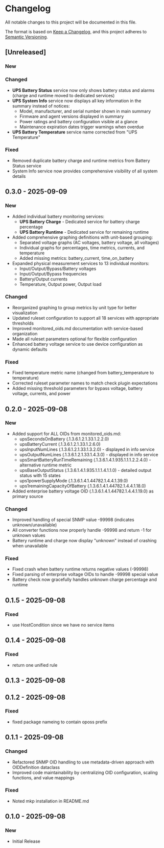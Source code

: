 # Changelog

All notable changes to this project will be documented in this file.

The format is based on [Keep a Changelog](https://keepachangelog.com/en/1.0.0/),
and this project adheres to [Semantic Versioning](https://semver.org/spec/v2.0.0.html).

## [Unreleased]

### New

### Changed
- **UPS Battery Status** service now only shows battery status and alarms (charge and runtime moved to dedicated services)
- **UPS System Info** service now displays all key information in the summary instead of notices:
  - Model, manufacturer, and serial number shown in main summary
  - Firmware and agent versions displayed in summary
  - Power ratings and battery configuration visible at a glance
  - Maintenance expiration dates trigger warnings when overdue
- **UPS Battery Temperature** service name corrected from "UPS Temperature"

### Fixed
- Removed duplicate battery charge and runtime metrics from Battery Status service
- System Info service now provides comprehensive visibility of all system details

## 0.3.0 - 2025-09-09
### New
- Added individual battery monitoring services:
  - **UPS Battery Charge** - Dedicated service for battery charge percentage
  - **UPS Battery Runtime** - Dedicated service for remaining runtime
- Added comprehensive graphing definitions with unit-based grouping:
  - Separated voltage graphs (AC voltages, battery voltage, all voltages)
  - Individual graphs for percentages, time metrics, currents, and temperature
  - Added missing metrics: battery_current, time_on_battery
- Expanded physical measurement services to 13 individual monitors:
  - Input/Output/Bypass/Battery voltages
  - Input/Output/Bypass frequencies  
  - Battery/Output currents
  - Temperature, Output power, Output load

### Changed
- Reorganized graphing to group metrics by unit type for better visualization
- Updated ruleset configuration to support all 18 services with appropriate thresholds
- Improved monitored_oids.md documentation with service-based organization
- Made all ruleset parameters optional for flexible configuration
- Enhanced battery voltage service to use device configuration as dynamic defaults

### Fixed
- Fixed temperature metric name (changed from battery_temperature to temperature)
- Corrected ruleset parameter names to match check plugin expectations
- Added missing threshold parameters for bypass voltage, battery voltage, currents, and power

## 0.2.0 - 2025-09-08
### New
- Added support for ALL OIDs from monitored_oids.md:
  - upsSecondsOnBattery (.1.3.6.1.2.1.33.1.2.2.0)
  - upsBatteryCurrent (.1.3.6.1.2.1.33.1.2.6.0)
  - upsInputNumLines (.1.3.6.1.2.1.33.1.3.2.0) - displayed in info service
  - upsOutputNumLines (.1.3.6.1.2.1.33.1.4.3.0) - displayed in info service
  - upsSmartBatteryRunTimeRemaining (.1.3.6.1.4.1.935.1.1.1.2.2.4.0) - alternative runtime metric
  - upsBaseOutputStatus (.1.3.6.1.4.1.935.1.1.1.4.1.1.0) - detailed output status with 15 states
  - ups1powerSupplyMode (.1.3.6.1.4.1.44782.1.4.4.1.39.0)
  - ups1remainingCapacityOfBattery (.1.3.6.1.4.1.44782.1.4.4.1.18.0)
- Added enterprise battery voltage OID (.1.3.6.1.4.1.44782.1.4.4.1.19.0) as primary source

### Changed
- Improved handling of special SNMP value -99998 (indicates unknown/unavailable)
- All converter functions now properly handle -99998 and return -1 for unknown values
- Battery runtime and charge now display "unknown" instead of crashing when unavailable

### Fixed
- Fixed crash when battery runtime returns negative values (-99998)
- Fixed parsing of enterprise voltage OIDs to handle -99998 special value
- Battery check now gracefully handles unknown charge percentage and runtime

## 0.1.5 - 2025-09-08
### Fixed
- use HostCondition since we have no service items

## 0.1.4 - 2025-09-08
### Fixed
- return one unified rule

## 0.1.3 - 2025-09-08
## 0.1.2 - 2025-09-08
### Fixed
- fixed package nameing to contain oposs prefix

## 0.1.1 - 2025-09-08
### Changed
- Refactored SNMP OID handling to use metadata-driven approach with OIDDefinition dataclass
- Improved code maintainability by centralizing OID configuration, scaling functions, and value mappings

### Fixed
- Noted mkp installation in README.md

## 0.1.0 - 2025-09-08
### New
- Initial Release


